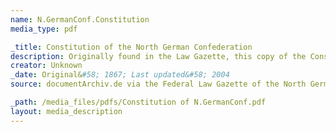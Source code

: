 ```yaml
---
name: N.GermanConf.Constitution
media_type: pdf

_title: Constitution of the North German Confederation
description: Originally found in the Law Gazette, this copy of the Constitution of the North German Confederation was transcribed onto a digital German Archive. The pdf version of the document was made by Ctrl+p the archive site on 12/09/2024. 
creator: Unknown
_date: Original&#58; 1867; Last updated&#58; 2004
source: documentArchiv.de via the Federal Law Gazette of the North German Confederation 1867, pp. 1-23.

_path: /media_files/pdfs/Constitution of N.GermanConf.pdf 
layout: media_description
---
```

